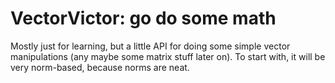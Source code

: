 VectorVictor: go do some math
=============================

Mostly just for learning, but a little API for doing some simple vector
manipulations (any maybe some matrix stuff later on). To start with, it 
will be very norm-based, because norms are neat.


